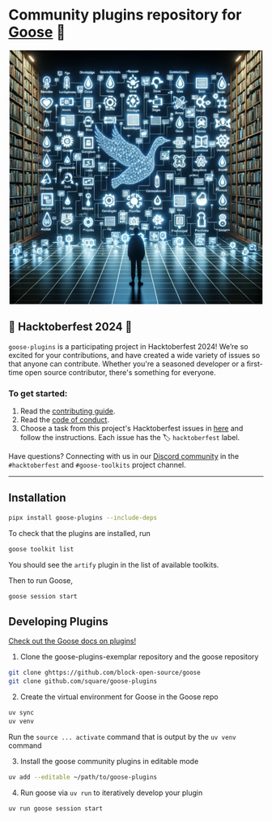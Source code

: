 # Community plugins repository for [Goose][goose] 🧩 

<p align="center">
    <img src="docs/assets/goose_plugins_repository.png" alt="Goose Plugins Repository" width="500"/>
</p>


## 🎉 Hacktoberfest 2024 🎉

`goose-plugins` is a participating project in Hacktoberfest 2024! We’re so excited for your contributions, and have created a wide variety of issues so that anyone can contribute. Whether you're a seasoned developer or a first-time open source contributor, there's something for everyone.

### To get started:
1. Read the [contributing guide](https://github.com/square/goose-plugins/blob/main/CONTRIBUTING.md).
2. Read the [code of conduct](https://github.com/square/goose-plugins/blob/main/CODE_OF_CONDUCT.md).
3. Choose a task from this project's Hacktoberfest issues in [here](https://github.com/square/goose-plugins/issues) and follow the instructions. Each issue has the 🏷️ `hacktoberfest` label.

Have questions? Connecting with us in our [Discord community](https://discord.gg/DCAZKnGZFa) in the `#hacktoberfest` and `#goose-toolkits` project channel.

---

## Installation

```sh
pipx install goose-plugins --include-deps
```

To check that the plugins are installed, run

```sh
goose toolkit list
```

You should see the `artify` plugin in the list of available toolkits.

Then to run Goose, 

```sh
goose session start
```

## Developing Plugins

[Check out the Goose docs on plugins!](https://block-open-source.github.io/goose/index.html)

1. Clone the goose-plugins-exemplar repository and the goose repository
```sh
git clone ghttps://github.com/block-open-source/goose
git clone github.com/square/goose-plugins
```
2. Create the virtual environment for Goose in the Goose repo
```sh
uv sync
uv venv
```
Run the `source ... activate` command that is output by the `uv venv` command

3. Install the goose community plugins in editable mode
```sh
uv add --editable ~/path/to/goose-plugins
```
4. Run goose via `uv run` to iteratively develop your plugin
```sh
uv run goose session start
```

[goose]: https://github.com/square/goose
[goose-docs]: https://square.github.io/goose/plugins.html

